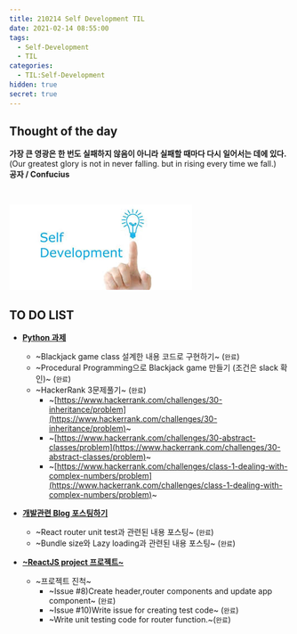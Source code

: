 ```yaml
---
title: 210214 Self Development TIL
date: 2021-02-14 08:55:00
tags:
  - Self-Development
  - TIL
categories:
  - TIL:Self-Development
hidden: true
secret: true
---
```


## **Thought of the day**

**가장 큰 영광은 한 번도 실패하지 않음이 아니라 실패할 때마다 다시 일어서는 데에 있다.**<br/> (Our greatest glory is not in never falling. but in rising every time we fall.)<br/> **공자 / Confucius**

<br/>

![](/images/post_images/self_development_logo.jpg)

## **TO DO LIST**

- <ins>**Python 과제**</ins>
  - ~Blackjack game class 설계한 내용 코드로 구현하기~ (`완료`)
  - ~Procedural Programming으로 Blackjack game 만들기 (조건은 slack 확인)~ (`완료`)
  - ~HackerRank 3문제풀기~ (`완료`)
    - ~[https://www.hackerrank.com/challenges/30-inheritance/problem](https://www.hackerrank.com/challenges/30-inheritance/problem)~
    - ~[https://www.hackerrank.com/challenges/30-abstract-classes/problem](https://www.hackerrank.com/challenges/30-abstract-classes/problem)~
    - ~[https://www.hackerrank.com/challenges/class-1-dealing-with-complex-numbers/problem](https://www.hackerrank.com/challenges/class-1-dealing-with-complex-numbers/problem)~
- <ins>**개발관련 Blog 포스팅하기**</ins>

  - ~React router unit test과 관련된 내용 포스팅~ (`완료`)
  - ~Bundle size와 Lazy loading과 관련된 내용 포스팅~ (`완료`)

  <!-- more -->

- <ins>**~ReactJS project 프로젝트~**</ins>
  - ~프로젝트 진척~
    - ~Issue #8)Create header,router components and update app component~ (`완료`)
    - ~Issue #10)Write issue for creating test code~ (`완료`)
    - ~Write unit testing code for router function.~(`완료`)
